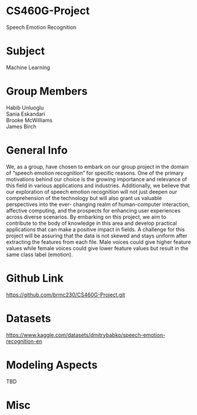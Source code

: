 # CS460G-Project
Speech Emotion Recognition

Subject
=======
Machine Learning 

Group Members
=============
Habib Unluoglu  
Sania Eskandari  
Brooke McWilliams  
James Birch  

General Info
===========
We, as a group, have chosen to embark on our group project in the domain of “speech 
emotion recognition” for specific reasons. One of the primary motivations behind our choice is 
the growing importance and relevance of this field in various applications and industries. 
Additionally, we believe that our exploration of speech emotion recognition will not just deepen 
our comprehension of the technology but will also grant us valuable perspectives into the ever-
changing realm of human-computer interaction, affective computing, and the prospects for 
enhancing user experiences across diverse scenarios. By embarking on this project, we aim to 
contribute to the body of knowledge in this area and develop practical applications that can 
make a positive impact in fields. A challenge for this project will be assuring that the data is not 
skewed and stays uniform after extracting the features from each file. Male voices could give 
higher feature values while female voices could give lower feature values but result in the same 
class label (emotion).

Github Link
===========
https://github.com/brmc230/CS460G-Project.git

Datasets
========
https://www.kaggle.com/datasets/dmitrybabko/speech-emotion-recognition-en

Modeling Aspects
================
TBD

Misc
====
